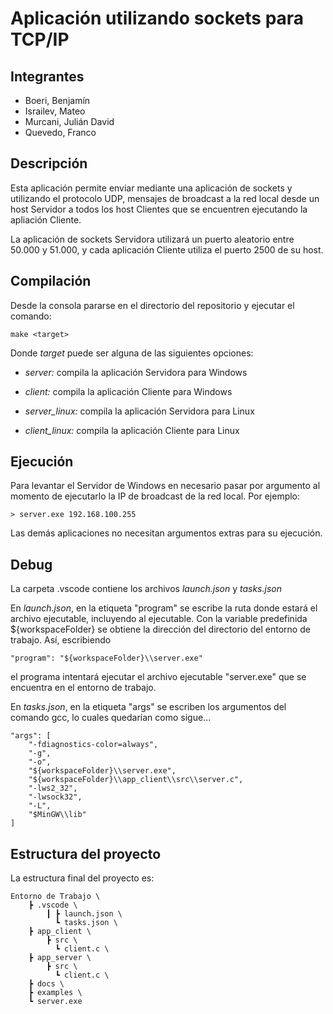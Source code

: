 # Aplicación utilizando sockets para TCP/IP

## Integrantes

- Boeri, Benjamín
- Israilev, Mateo
- Murcani, Julián David
- Quevedo, Franco

## Descripción

Esta aplicación permite enviar mediante una aplicación de sockets y utilizando el protocolo UDP, mensajes de broadcast a la red local desde un host Servidor a todos los host Clientes que se encuentren ejecutando la apliación Cliente.

La aplicación de sockets Servidora utilizará un puerto aleatorio entre 50.000 y 51.000, y cada aplicación Cliente utiliza el puerto 2500 de su host.

## Compilación

Desde la consola pararse en el directorio del repositorio y ejecutar el comando:

    make <target>

Donde *target* puede ser alguna de las siguientes opciones:

- *server:*     compila la aplicación Servidora para Windows

- *client:*     compila la aplicación Cliente para Windows

- *server_linux:* compila la aplicación Servidora para Linux

- *client_linux:* compila la aplicación Cliente para Linux


## Ejecución

Para levantar el Servidor de Windows en necesario pasar por argumento al momento de ejecutarlo la IP de broadcast de la red local. Por ejemplo:

    > server.exe 192.168.100.255

Las demás aplicaciones no necesitan argumentos extras para su ejecución.


## Debug

La carpeta .vscode contiene los archivos *launch.json* y *tasks.json*

En *launch.json*, en la etiqueta "program" se escribe la ruta donde estará el archivo ejecutable, incluyendo al ejecutable.
Con la variable predefinida ${workspaceFolder} se obtiene la dirección del directorio del entorno de trabajo. Así, escribiendo

    "program": "${workspaceFolder}\\server.exe"

el programa intentará ejecutar el archivo ejecutable "server.exe" que se encuentra en el entorno de trabajo.

En *tasks.json*, en la etiqueta "args" se escriben los argumentos del comando gcc, lo cuales quedarían como sigue...

    "args": [
        "-fdiagnostics-color=always",
        "-g",
        "-o",
        "${workspaceFolder}\\server.exe",
        "${workspaceFolder}\\app_client\\src\\server.c",
        "-lws2_32",
        "-lwsock32",
        "-L",
        "$MinGW\\lib"
    ]

## Estructura del proyecto

La estructura final del proyecto es:

    Entorno de Trabajo \
        ┣ .vscode \
            ┃ ┣ launch.json \
              ┗ tasks.json \
        ┣ app_client \
            ┣ src \
              ┗ client.c \
        ┣ app_server \
            ┣ src \
              ┗ client.c \
        ┣ docs \
        ┣ examples \
        ┗ server.exe 
